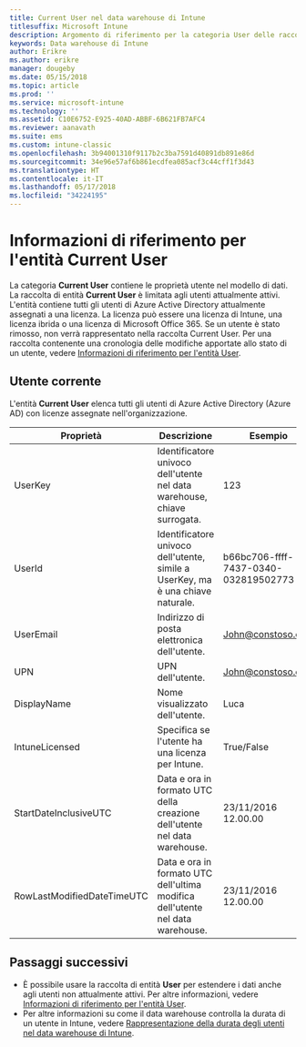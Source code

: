 ```yaml
---
title: Current User nel data warehouse di Intune
titlesuffix: Microsoft Intune
description: Argomento di riferimento per la categoria User delle raccolte di entità nell'API data warehouse di Intune.
keywords: Data warehouse di Intune
author: Erikre
ms.author: erikre
manager: dougeby
ms.date: 05/15/2018
ms.topic: article
ms.prod: ''
ms.service: microsoft-intune
ms.technology: ''
ms.assetid: C10E6752-E925-40AD-ABBF-6B621FB7AFC4
ms.reviewer: aanavath
ms.suite: ems
ms.custom: intune-classic
ms.openlocfilehash: 3b94001310f9117b2c3ba7591d40891db891e86d
ms.sourcegitcommit: 34e96e57af6b861ecdfea085acf3c44cff1f3d43
ms.translationtype: HT
ms.contentlocale: it-IT
ms.lasthandoff: 05/17/2018
ms.locfileid: "34224195"
---
```

# <a name="reference-for-current-user-entity"></a>Informazioni di riferimento per l'entità Current User

La categoria **Current User** contiene le proprietà utente nel modello di dati. La raccolta di entità **Current User** è limitata agli utenti attualmente attivi. L'entità contiene tutti gli utenti di Azure Active Directory attualmente assegnati a una licenza. La licenza può essere una licenza di Intune, una licenza ibrida o una licenza di Microsoft Office 365. Se un utente è stato rimosso, non verrà rappresentato nella raccolta Current User. Per una raccolta contenente una cronologia delle modifiche apportate allo stato di un utente, vedere [Informazioni di riferimento per l'entità User](reports-ref-user.md).


## <a name="current-user"></a>Utente corrente

L'entità **Current User** elenca tutti gli utenti di Azure Active Directory (Azure AD) con licenze assegnate nell'organizzazione.

| Proprietà  | Descrizione | Esempio |
|---------|------------|--------|
| UserKey |Identificatore univoco dell'utente nel data warehouse, chiave surrogata. |123 |
| UserId |Identificatore univoco dell'utente, simile a UserKey, ma è una chiave naturale. |b66bc706-ffff-7437-0340-032819502773 |
| UserEmail |Indirizzo di posta elettronica dell'utente. |John@constoso.com |
| UPN | UPN dell'utente. | John@constoso.com |
| DisplayName |Nome visualizzato dell'utente. |Luca |
| IntuneLicensed |Specifica se l'utente ha una licenza per Intune. |True/False |
| StartDateInclusiveUTC |Data e ora in formato UTC della creazione dell'utente nel data warehouse. |23/11/2016 12.00.00 |
| RowLastModifiedDateTimeUTC |Data e ora in formato UTC dell'ultima modifica dell'utente nel data warehouse. |23/11/2016 12.00.00 |

## <a name="next-steps"></a>Passaggi successivi
 - È possibile usare la raccolta di entità **User** per estendere i dati anche agli utenti non attualmente attivi. Per altre informazioni, vedere [Informazioni di riferimento per l'entità User](reports-ref-user.md).
 - Per altre informazioni su come il data warehouse controlla la durata di un utente in Intune, vedere [Rappresentazione della durata degli utenti nel data warehouse di Intune](reports-ref-user-timeline.md).
